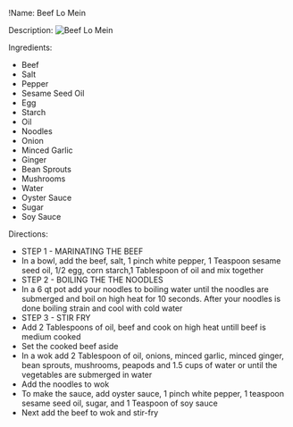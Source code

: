 !Name: Beef Lo Mein

Description:
![Beef Lo Mein](https://www.themealdb.com/images/media/meals/1529444830.jpg "Beef Lo Mein")

Ingredients:
- Beef
- Salt
- Pepper
- Sesame Seed Oil
- Egg
- Starch
- Oil
- Noodles
- Onion
- Minced Garlic
- Ginger
- Bean Sprouts
- Mushrooms
- Water
- Oyster Sauce
- Sugar
- Soy Sauce

Directions:
- STEP 1 - MARINATING THE BEEF
- In a bowl, add the beef, salt, 1 pinch white pepper, 1 Teaspoon sesame seed oil, 1/2 egg, corn starch,1 Tablespoon of oil and mix together
- STEP 2 - BOILING THE THE NOODLES
- In a 6 qt pot add your noodles to boiling water until the noodles are submerged and boil on high heat for 10 seconds. After your noodles is done boiling strain and cool with cold water
- STEP 3 - STIR FRY
- Add 2 Tablespoons of oil, beef and cook on high heat untill beef is medium cooked
- Set the cooked beef aside
- In a wok add 2 Tablespoon of oil, onions, minced garlic, minced ginger, bean sprouts, mushrooms, peapods and 1.5 cups of water or until the vegetables are submerged in water
- Add the noodles to wok
- To make the sauce, add oyster sauce, 1 pinch white pepper, 1 teaspoon sesame seed oil, sugar, and 1 Teaspoon of soy sauce
- Next add the beef to wok and stir-fry
